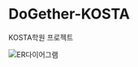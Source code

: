 # DoGether-KOSTA
KOSTA학원 프로젝트

![ER다이어그램](https://user-images.githubusercontent.com/117906848/224249484-889c1852-ce6b-44ed-b996-c6b1d8bd47c5.jpg)

